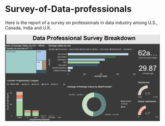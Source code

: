 # Survey-of-Data-professionals

 
Here is the report of a survey on professionals in data industry among U.S., Canada, India and U.K.


![Dashbord](https://github.com/afiafarzana/Survey-of-Data-professionals/blob/main/dashboard.jpg)
